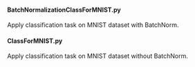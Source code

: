 #### BatchNormalizationClassForMNIST.py
Apply classification task on MNIST dataset with BatchNorm.

#### ClassForMNIST.py
Apply classification task on MNIST dataset without BatchNorm.

